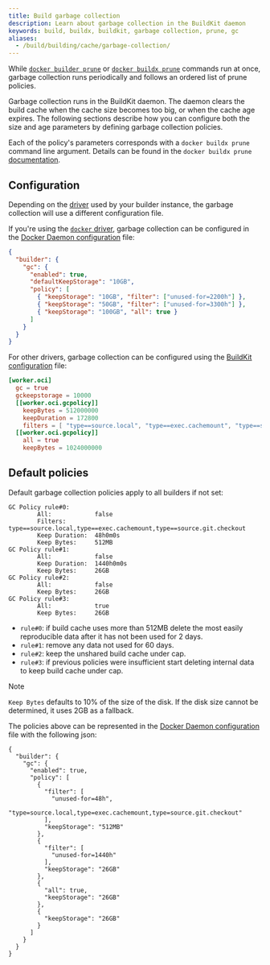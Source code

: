 ```yaml
---
title: Build garbage collection
description: Learn about garbage collection in the BuildKit daemon
keywords: build, buildx, buildkit, garbage collection, prune, gc
aliases:
  - /build/building/cache/garbage-collection/
---
```


While [`docker builder prune`](/reference/cli/docker/builder/prune.md)
or [`docker buildx prune`](/reference/cli/docker/buildx/prune.md)
commands run at once, garbage collection runs periodically and follows an
ordered list of prune policies.

Garbage collection runs in the BuildKit daemon. The daemon clears the build
cache when the cache size becomes too big, or when the cache age expires. The
following sections describe how you can configure both the size and age
parameters by defining garbage collection policies.

Each of the policy's parameters corresponds with a `docker buildx prune` command line
argument. Details can be found in the 
`docker buildx prune` [documentation](/reference/cli/docker/buildx/prune.md).

## Configuration

Depending on the [driver](../builders/drivers/_index.md) used by your builder instance,
the garbage collection will use a different configuration file.

If you're using the [`docker` driver](../builders/drivers/docker.md), garbage collection
can be configured in the [Docker Daemon configuration](/reference/cli/dockerd.md#daemon-configuration-file)
file:

```json
{
  "builder": {
    "gc": {
      "enabled": true,
      "defaultKeepStorage": "10GB",
      "policy": [
        { "keepStorage": "10GB", "filter": ["unused-for=2200h"] },
        { "keepStorage": "50GB", "filter": ["unused-for=3300h"] },
        { "keepStorage": "100GB", "all": true }
      ]
    }
  }
}
```

For other drivers, garbage collection can be configured using the
[BuildKit configuration](../buildkit/toml-configuration.md) file:

```toml
[worker.oci]
  gc = true
  gckeepstorage = 10000
  [[worker.oci.gcpolicy]]
    keepBytes = 512000000
    keepDuration = 172800
    filters = [ "type==source.local", "type==exec.cachemount", "type==source.git.checkout"]
  [[worker.oci.gcpolicy]]
    all = true
    keepBytes = 1024000000
```

## Default policies

Default garbage collection policies apply to all builders if not set:

```text
GC Policy rule#0:
        All:            false
        Filters:        type==source.local,type==exec.cachemount,type==source.git.checkout
        Keep Duration:  48h0m0s
        Keep Bytes:     512MB
GC Policy rule#1:
        All:            false
        Keep Duration:  1440h0m0s
        Keep Bytes:     26GB
GC Policy rule#2:
        All:            false
        Keep Bytes:     26GB
GC Policy rule#3:
        All:            true
        Keep Bytes:     26GB
```

- `rule#0`: if build cache uses more than 512MB delete the most easily
  reproducible data after it has not been used for 2 days.
- `rule#1`: remove any data not used for 60 days.
- `rule#2`: keep the unshared build cache under cap.
- `rule#3`: if previous policies were insufficient start deleting internal data
  to keep build cache under cap.

> [!NOTE]
>
> `Keep Bytes` defaults to 10% of the size of the disk. If the disk size cannot
> be determined, it uses 2GB as a fallback.

The policies above can be represented in the [Docker Daemon configuration](/reference/cli/dockerd.md#daemon-configuration-file) file with the following json:

```
{
  "builder": {
    "gc": {
      "enabled": true,
      "policy": [
        {
          "filter": [
            "unused-for=48h",
            "type=source.local,type=exec.cachemount,type=source.git.checkout"
          ],
          "keepStorage": "512MB"
        },
        {
          "filter": [
            "unused-for=1440h"
          ],
          "keepStorage": "26GB"
        },
        {
          "all": true,
          "keepStorage": "26GB"
        },
        {
          "keepStorage": "26GB"
        }
      ]
    }
  }
}
```
